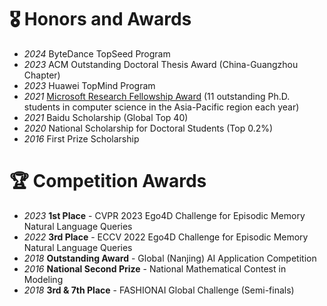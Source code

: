 # 🎖 Honors and Awards
- *2024* ByteDance TopSeed Program
- *2023* ACM Outstanding Doctoral Thesis Award (China-Guangzhou Chapter)
- *2023* Huawei TopMind Program
- *2021* [Microsoft Research Fellowship Award](https://www.microsoft.com/en-us/research/academic-program/phd-fellowship/#!people) (11 outstanding Ph.D. students in computer science in the Asia-Pacific region each year)  
- *2021* Baidu Scholarship (Global Top 40)
- *2020* National Scholarship for Doctoral Students (Top 0.2%)
- *2016* First Prize Scholarship

# 🏆 Competition Awards
- *2023* **1st Place** - CVPR 2023 Ego4D Challenge for Episodic Memory Natural Language Queries
- *2022* **3rd Place** - ECCV 2022 Ego4D Challenge for Episodic Memory Natural Language Queries
- *2018* **Outstanding Award** - Global (Nanjing) AI Application Competition
- *2016* **National Second Prize** - National Mathematical Contest in Modeling
- *2018* **3rd & 7th Place** - FASHIONAI Global Challenge (Semi-finals) 